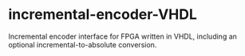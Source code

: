 # incremental-encoder-VHDL
Incremental encoder interface for FPGA written in VHDL, including an optional incremental-to-absolute conversion.
